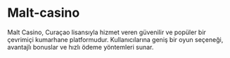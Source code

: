 # Malt-casino
Malt Casino, Curaçao lisansıyla hizmet veren güvenilir ve popüler bir çevrimiçi kumarhane platformudur. Kullanıcılarına geniş bir oyun seçeneği, avantajlı bonuslar ve hızlı ödeme yöntemleri sunar.
